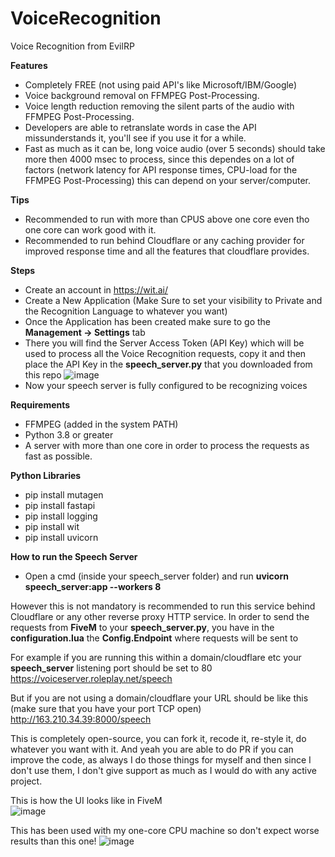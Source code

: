 # VoiceRecognition
Voice Recognition from EvilRP

**Features**
- Completely FREE (not using paid API's like Microsoft/IBM/Google)
- Voice background removal on FFMPEG Post-Processing.
- Voice length reduction removing the silent parts of the audio with FFMPEG Post-Processing.
- Developers are able to retranslate words in case the API missunderstands it, you'll see if you use it for a while.
- Fast as much as it can be, long voice audio (over 5 seconds) should take more then 4000 msec to process, since this dependes on a lot of factors (network latency for API response times, CPU-load for the FFMPEG Post-Processing) this can depend on your server/computer.

**Tips**
- Recommended to run with more than CPUS above one core even tho one core can work good with it.
- Recommended to run behind Cloudflare or any caching provider for improved response time and all the features that cloudflare provides.

**Steps**
- Create an account in https://wit.ai/
- Create a New Application (Make Sure to set your visibility to Private and the Recognition Language to whatever you want)
- Once the Application has been created make sure to go the **Management -> Settings** tab
- There you will find the Server Access Token (API Key) which will be used to process all the Voice Recognition requests, copy it and then place the API Key in the **speech_server.py** that you downloaded from this repo
![image](https://i.gyazo.com/23c37db877d6ba20365c2828ec08d684.png)
- Now your speech server is fully configured to be recognizing voices

**Requirements**
- FFMPEG (added in the system PATH)
- Python 3.8 or greater
- A server with more than one core in order to process the requests as fast as possible.

**Python Libraries**
- pip install mutagen
- pip install fastapi
- pip install logging
- pip install wit
- pip install uvicorn

**How to run the Speech Server**
- Open a cmd (inside your speech_server folder) and run **uvicorn speech_server:app --workers 8**

However this is not mandatory is recommended to run this service behind Cloudflare or any other reverse proxy HTTP service.
In order to send the requests from **FiveM** to your **speech_server.py**, you have in the **configuration.lua** the **Config.Endpoint** where requests will be sent to

For example if you are running this within a domain/cloudflare etc your **speech_server** listening port should be set to 80  
https://voiceserver.roleplay.net/speech 

But if you are not using a domain/cloudflare your URL should be like this (make sure that you have your port TCP open)  
http://163.210.34.39:8000/speech  

This is completely open-source, you can fork it, recode it, re-style it, do whatever you want with it.   And yeah you are able to do PR if you can improve the code, as always I do those things for myself and then since I don't use them, I don't give support as much as I would do with any active project.

This is how the UI looks like in FiveM  
![image](https://cdn.discordapp.com/attachments/809481528965988352/930254448587071518/5a532683db80235821b8497a20ab0e5c.png)  


This has been used with my one-core CPU machine so don't expect worse results than this one!
![image](https://cdn.discordapp.com/attachments/809481528965988352/930254537200136262/54c581d430c2388c20a5f6d71330e50a.png)


